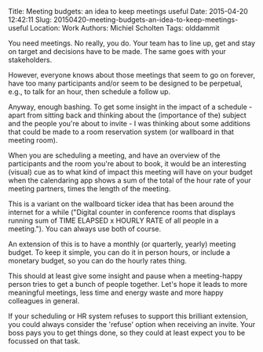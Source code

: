 Title: Meeting budgets: an idea to keep meetings useful
Date: 2015-04-20 12:42:11
Slug: 20150420-meeting-budgets-an-idea-to-keep-meetings-useful
Location: Work
Authors: Michiel Scholten
Tags: olddammit

You need meetings. No really, you do. Your team has to line up, get and stay on target and decisions have to be made. The same goes with your stakeholders.

However, everyone knows about those meetings that seem to go on forever, have too many participants and/or seem to be designed to be perpetual, e.g., to talk for an hour, then schedule a follow up.

Anyway, enough bashing. To get some insight in the impact of a schedule - apart from sitting back and thinking about the (importance of the) subject and the people you're about to invite - I was thinking about some additions that could be made to a room reservation system (or wallboard in that meeting room).

When you are scheduling a meeting, and have an overview of the participants and the room you're about to book, it would be an interesting (visual) cue as to what kind of impact this meeting will have on your budget when the calendaring app shows a sum of the total of the hour rate of your meeting partners, times the length of the meeting.

This is a variant on the wallboard ticker idea that has been around the internet for a while ("Digital counter in conference rooms that displays running sum of TIME ELAPSED x HOURLY RATE of all people in a meeting."). You can always use both of course.

An extension of this is to have a monthly (or quarterly, yearly) meeting budget. To keep it simple, you can do it in person hours, or include a monetary budget, so you can do the hourly rates thing.

This should at least give some insight and pause when a meeting-happy person tries to get a bunch of people together. Let's hope it leads to more meaningful meetings, less time and energy waste and more happy colleagues in general.

If your scheduling or HR system refuses to support this brilliant extension, you could always consider the 'refuse' option when receiving an invite. Your boss pays you to get things done, so they could at least expect you to be focussed on that task.